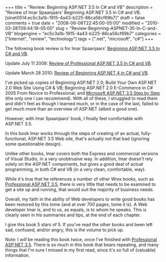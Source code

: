 +++
title = "Review: Beginning ASP.NET 3.5 In C# and VB"
description = "Review of Imar Spaanjaars' Beginning ASP.NET 3.5 In C# and VB. [slnet0514:ec5c3a1b-1915-4a43-b225-86ca56cf69b7]"
draft = false
comments = true
date = "2008-06-08T22:45:00-05:00"
modified = "2010-03-28T09:44:19-05:00"
slug = "Review-Beginning-ASPNET-35-In-C-and-VB"
blogengine = "ec5c3a1b-1915-4a43-b225-86ca56cf69b7"
categories = ["Internet", "review", "technology"]
tags = [".net", "microsoft", "c#"]
+++

<div class="note">
<p>The following book review is for Imar Spaanjaars' <a href="http://www.amazon.com/dp/047018759X?tag=strivinglifen-20" target="_blank">Beginning ASP.NET 3.5 In C# and VB</a>.</p>
<p>Update&nbsp;July 11 2008:&nbsp;<a href="/words/post/Review-Professional-ASPNET-35-In-C-and-VB.aspx">Review of Professional ASP.NET 3.5&nbsp;In C# and VB</a>.</p>
<p>Update March 28 2010: <a href="http://strivinglife.com/words/post/Review-Beginning-ASPNET-4-In-C-and-VB.aspx">Review of Beginning ASP.NET 4 in C# and VB</a>.&nbsp;</p>
</div>
<p>I've picked up copies of Beginning ASP.NET 2.0; Build Your Own ASP.NET 2.0 Web Site Using C# &amp; VB; Beginning ASP.NET 2.0 E-Commerce in C# 2005 From Novice to Professional; and <a href="http://www.amazon.com/dp/0735624267?tag=strivinglifen-20" target="_blank">Microsoft ASP.NET 3.5 Step by Step</a> (the only one I can recommend). With all of these, I struggled to read them and didn't feel as though I learned much, or in the case of the last, failed to get much more than an overview of ASP.NET (albeit a good one).</p>
<p>However, with Imar Spaanjaars' book, I finally feel comfortable with ASP.NET 3.5.</p>
<p>In this book Imar works through the steps of creating of an actual, fully-functional, ASP.NET 3.5 Web site, that's actually not that bad (ignoring some questionable design).</p>
<p>Unlike other books, Imar covers both the Express and commercial versions of Visual Studio, in a very unobtrusive way. In addition, Imar doesn't rely solely on the ASP.NET components, but gives&nbsp;a good deal of actual programming, in both C# and VB (in a very clean, comfortable, way).</p>
<p>While it's true that he references a number of other Wrox books, such as <a href="http://www.amazon.com/gp/product/0470187573?tag=strivinglifen-20" target="_blank">Professional ASP.NET 3.5</a>,&nbsp;there is very little that needs to be examined to get a site up and running, that would suit the majority of business needs.</p>
<p>Overall, my faith in the ability of Web developers to write good books has been restored by this tome (and at over 700 pages, tome it is). A Web developer Imar is, and to us, as equals, is to whom he speaks. This is clearly seen in his summaries and tips, at the end of each chapter.</p>
<p>I give this book 5 stars of 5. If you've read the other books and been left sad, confused, and/or angry, this is the volume to pick up.</p>
<p>Note: I <em>will</em> be reading this book twice, once I've finished with <a href="http://www.amazon.com/gp/product/0470187573?tag=strivinglifen-20" target="_blank">Professional ASP.NET 3.5</a>. There is so much in this book that bears repeating, and many things that I'm sure I missed in my first read, since it's so full of (valuable) information.</p>
